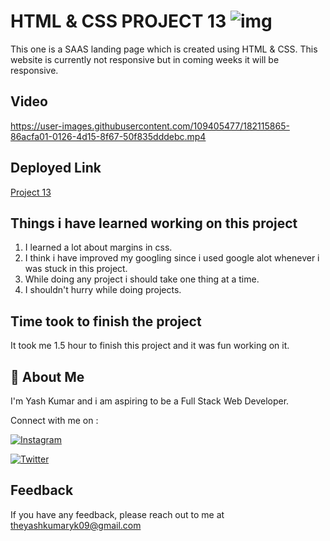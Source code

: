 
# HTML & CSS PROJECT 13 ![img](https://img.shields.io/badge/PROJECT%2013-HTML%20%26%20CSS-orange)

This one is a SAAS landing page which is created using HTML & CSS. This website is currently not responsive but in coming weeks it will be responsive.
## Video


https://user-images.githubusercontent.com/109405477/182115865-86acfa01-0126-4d15-8f67-50f835dddebc.mp4




## Deployed Link

[Project 13](https://projectthirteen.netlify.app/)


## Things i have learned working on this project

1. I learned a lot about margins in css.
3. I think i have improved my googling since i used google alot whenever i was stuck in this project.
4. While doing any project i should take one thing at a time.
5. I shouldn't hurry while doing projects.
## Time took to finish the project

It took me 1.5 hour to finish this project and it was fun working on it.
## 🚀 About Me
I'm Yash Kumar and i am aspiring to be a Full Stack Web Developer.

Connect with me on :

[![Instagram](https://img.shields.io/badge/Instagram-%23E4405F.svg?style=for-the-badge&logo=Instagram&logoColor=white)](https://www.instagram.com/theyash_yk09/)

[![Twitter](https://img.shields.io/badge/Twitter-%231DA1F2.svg?style=for-the-badge&logo=Twitter&logoColor=white)](https://www.twitter.com/theyash_yk09/)

## Feedback

If you have any feedback, please reach out to me at theyashkumaryk09@gmail.com

